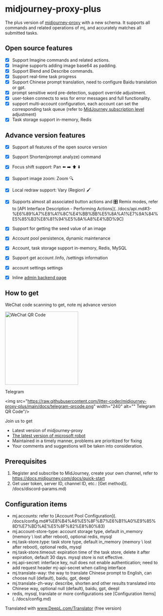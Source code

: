 # midjourney-proxy-plus

The plus version of [midjourney-proxy](https://github.com/novicezk/midjourney-proxy) with a new schema. It supports all commands and related operations of mj, and accurately matches all submitted tasks.

## Open source features
- [x] Support Imagine commands and related actions.
- [x] Imagine supports adding image base64 as padding.
- [x] Support Blend and Describe commands.
- [x] Support real-time task progress
- [x] Support Chinese prompt translation, need to configure Baidu translation or gpt.
- [x] prompt sensitive word pre-detection, support override adjustment.
- [x] user-token connects to wss for error messages and full functionality.
- [x] support multi-account configuration, each account can set the corresponding task queue (refer to [MidJourney subscription level](https://docs.midjourney.com/docs/plans) adjustment)
- [x] Task storage support in-memory, Redis

## Advance version features
- [x] Support all features of the open source version
- [x] Support Shorten(prompt analyze) command
- [x] Focus shift support: Pan ⬅️ ➡️ ⬆️ ⬇️
- [x] Support image zoom: Zoom 🔍
- [x] Local redraw support: Vary (Region) 🖌
- [x] Supports almost all associated button actions and 🎛️ Remix modes, refer to [API Interface Description - Performing Actions](. /docs/api.md#3-%E6%89%A7%E8%A1%8C%E4%BB%BB%E5%8A%A1%E7%9A%84%E5%85%B3%E8%81%94%E5%8A%A8%E4%BD%9C)
- [x] Support for getting the seed value of an image
- [x] Account pool persistence, dynamic maintenance
- [x] Account, task storage support in-memory, Redis, MySQL
- [x] Support get account /info, /settings information
- [x] account settings settings
- [x] Inline [admin backend page](https://github.com/litter-coder/midjourney-proxy-admin)


## How to get

WeChat code scanning to get, note mj advance version

 <img src="https://raw.githubusercontent.com/litter-coder/midjourney-proxy-plus/main/docs/manager-qrcode.jpeg" width="240" alt="WeChat QR Code" />

Telegram

 <img src="https://raw.githubusercontent.com/litter-coder/midjourney-proxy-plus/main/docs/telegram-qrcode.png" width="240" alt="" Telegram QR Code"/>

Join us to get

- Latest version of midjourney-proxy
- [The latest version of microsoft robot](https://github.com/litter-coder/wechat-ai)
- Maintained in a timely manner, problems are prioritized for fixing
- Your comments and suggestions will be taken into consideration.

## Prerequisites
1. Register and subscribe to MidJourney, create your own channel, refer to https://docs.midjourney.com/docs/quick-start
2. Get user token, server ID, channel ID, etc.: [Get method](. /docs/discord-params.md)

## Configuration items
- mj.accounts: refer to [Account Pool Configuration](. /docs/config.md#%E8%B4%A6%E5%8F%B7%E6%B1%A0%E9%85%8D%E7%BD%AE%E5%8F%82%E8%80%83)
- mj.account-store-type: account storage type, default in_memory (memory \ lost after reboot), optional redis, mysql
- mj.task-store.type: task store type, default in_memory (memory \ lost after reboot), optional redis, mysql
- mj.task-store.timeout: expiration time of the task store, delete it after expiration, default 30 days. mysql store is not effective.
- mj.api-secret: interface key, null does not enable authentication; need to add request header mj-api-secret when calling interface
- mj.translate-way: the way to translate Chinese prompt to English, can choose null (default), baidu, gpt, deepl
- mj.translate-zh-way: describe, shorten and other results translated into Chinese way, optional null (default), baidu, gpt, deepl
- redis, mysql, translate or more configurations see [Configuration Items](. /docs/config.md)


Translated with www.DeepL.com/Translator (free version)
